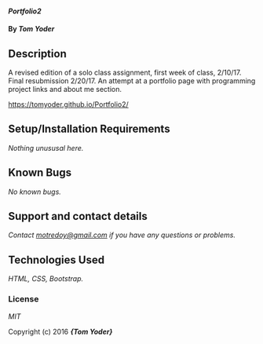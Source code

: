 #### _Portfolio2_

#### By _**Tom Yoder**_

## Description

A revised edition of a solo class assignment, first week of class, 2/10/17. Final resubmission 2/20/17.
An attempt at a portfolio page with programming project links and about me section.

https://tomyoder.github.io/Portfolio2/

## Setup/Installation Requirements


_Nothing unususal here._

## Known Bugs

_No known bugs._

## Support and contact details

_Contact motredoy@gmail.com if you have any questions or problems._

## Technologies Used

_HTML, CSS, Bootstrap._

### License

*MIT*

Copyright (c) 2016 **_{Tom Yoder}_**
